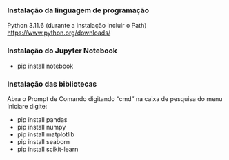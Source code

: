 ### Instalação da linguagem de programação

Python 3.11.6 (durante a instalação incluir o Path)
https://www.python.org/downloads/

### Instalação do Jupyter Notebook
* pip install notebook

### Instalação das bibliotecas
Abra o Prompt de Comando digitando “cmd” na caixa de pesquisa do menu Iniciare digite:

* pip install pandas
* pip install numpy
* pip install matplotlib
* pip install seaborn
* pip install scikit-learn


